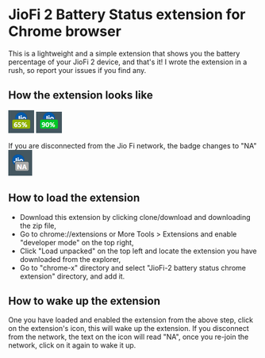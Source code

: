# JioFi 2 Battery Status extension for Chrome browser
This is a lightweight and a simple extension that shows you the battery percentage of your JioFi 2 device, and that's it! I wrote the extension in a rush, so report your issues if you find any.

## How the extension looks like
![Screenshot](https://raw.githubusercontent.com/phnsh/JioFi-2-lightweight-chrome-extension/master/screenshots/img1.png)
![Screenshot](https://raw.githubusercontent.com/phnsh/JioFi-2-lightweight-chrome-extension/master/screenshots/img2.png)

If you are disconnected from the Jio Fi network, the badge changes to "NA"
![Screenshot](https://raw.githubusercontent.com/phnsh/JioFi-2-lightweight-chrome-extension/master/screenshots/img3.png)

## How to load the extension
- Download this extension by clicking clone/download and downloading the zip file,
- Go to chrome://extensions or More Tools > Extensions and enable "developer mode" on the top right,
- Click "Load unpacked" on the top left and locate the extension you have downloaded from the explorer,
- Go to "chrome-x" directory and select "JioFi-2 battery status chrome extension" directory,
and add it.

## How to wake up the extension
One you have loaded and enabled the extension from the above step, click on the extension's icon, this will wake up the extension.
If you disconnect from the network, the text on the icon will read "NA",
once you re-join the network, click on it again to wake it up.